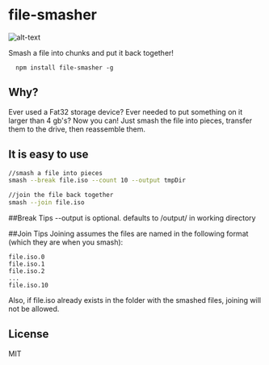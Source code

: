 # file-smasher
![alt-text](http://s3.amazonaws.com/rapgenius/Gallagher-smashing-melon-550x378.jpg)

Smash a file into chunks and put it back together!

```
  npm install file-smasher -g
```
## Why?

Ever used a Fat32 storage device?  Ever needed to put something on it larger than 4 gb's? Now you can! Just smash the file into pieces, transfer them to the drive, then reassemble them.

## It is easy to use

``` bash
//smash a file into pieces
smash --break file.iso --count 10 --output tmpDir

//join the file back together
smash --join file.iso
```
##Break Tips
--output is optional.  defaults to /output/ in working directory

##Join Tips
Joining assumes the files are named in the following format (which they are when you smash):

```
file.iso.0
file.iso.1
file.iso.2
...
file.iso.10
```

Also, if file.iso already exists in the folder with the smashed files, joining will not be allowed.

## License

MIT
